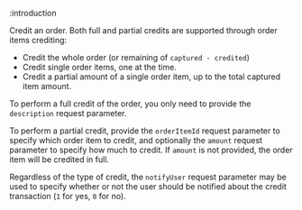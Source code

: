 :introduction

Credit an order. Both full and partial credits are supported through order items
crediting:

* Credit the whole order (or remaining of `captured - credited`)
* Credit single order items, one at the time.
* Credit a partial amount of a single order item, up to the total captured item amount.

To perform a full credit of the order, you only need to provide the
`description` request parameter.

To perform a partial credit, provide the `orderItemId` request parameter to
specify which order item to credit, and optionally the `amount` request
parameter to specify how much to credit. If `amount` is not provided, the order
item will be credited in full.

Regardless of the type of credit, the `notifyUser` request parameter may be used
to specify whether or not the user should be notified about the credit
transaction (`1` for yes, `0` for no).
